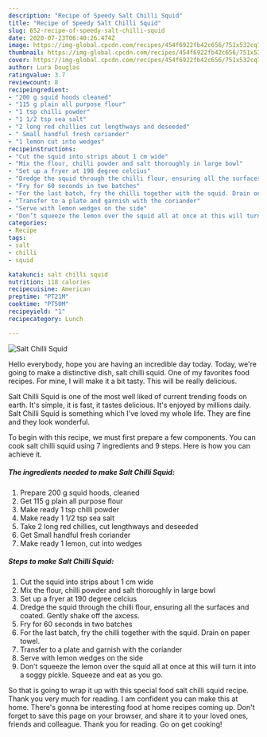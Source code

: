 ```yaml
---
description: "Recipe of Speedy Salt Chilli Squid"
title: "Recipe of Speedy Salt Chilli Squid"
slug: 652-recipe-of-speedy-salt-chilli-squid
date: 2020-07-23T06:40:26.474Z
image: https://img-global.cpcdn.com/recipes/454f6922fb42c656/751x532cq70/salt-chilli-squid-recipe-main-photo.jpg
thumbnail: https://img-global.cpcdn.com/recipes/454f6922fb42c656/751x532cq70/salt-chilli-squid-recipe-main-photo.jpg
cover: https://img-global.cpcdn.com/recipes/454f6922fb42c656/751x532cq70/salt-chilli-squid-recipe-main-photo.jpg
author: Lura Douglas
ratingvalue: 3.7
reviewcount: 8
recipeingredient:
- "200 g squid hoods cleaned"
- "115 g plain all purpose flour"
- "1 tsp chilli powder"
- "1 1/2 tsp sea salt"
- "2 long red chillies cut lengthways and deseeded"
- " Small handful fresh coriander"
- "1 lemon cut into wedges"
recipeinstructions:
- "Cut the squid into strips about 1 cm wide"
- "Mix the flour, chilli powder and salt thoroughly in large bowl"
- "Set up a fryer at 190 degree celcius"
- "Dredge the squid through the chilli flour, ensuring all the surfaces and coated. Gently shake off the axcess."
- "Fry for 60 seconds in two batches"
- "For the last batch, fry the chilli together with the squid. Drain on paper towel."
- "Transfer to a plate and garnish with the coriander"
- "Serve with lemon wedges on the side"
- "Don’t squeeze the lemon over the squid all at once at this will turn it into a soggy pickle. Squeeze and eat as you go."
categories:
- Recipe
tags:
- salt
- chilli
- squid

katakunci: salt chilli squid 
nutrition: 118 calories
recipecuisine: American
preptime: "PT21M"
cooktime: "PT50M"
recipeyield: "1"
recipecategory: Lunch

---
```



![Salt Chilli Squid](https://img-global.cpcdn.com/recipes/454f6922fb42c656/751x532cq70/salt-chilli-squid-recipe-main-photo.jpg)

Hello everybody, hope you are having an incredible day today. Today, we're going to make a distinctive dish, salt chilli squid. One of my favorites food recipes. For mine, I will make it a bit tasty. This will be really delicious.

Salt Chilli Squid is one of the most well liked of current trending foods on earth. It's simple, it is fast, it tastes delicious. It's enjoyed by millions daily. Salt Chilli Squid is something which I've loved my whole life. They are fine and they look wonderful.




To begin with this recipe, we must first prepare a few components. You can cook salt chilli squid using 7 ingredients and 9 steps. Here is how you can achieve it.

<!--inarticleads1-->

##### The ingredients needed to make Salt Chilli Squid:

1. Prepare 200 g squid hoods, cleaned
1. Get 115 g plain all purpose flour
1. Make ready 1 tsp chilli powder
1. Make ready 1 1/2 tsp sea salt
1. Take 2 long red chillies, cut lengthways and deseeded
1. Get  Small handful fresh coriander
1. Make ready 1 lemon, cut into wedges




<!--inarticleads2-->

##### Steps to make Salt Chilli Squid:

1. Cut the squid into strips about 1 cm wide
1. Mix the flour, chilli powder and salt thoroughly in large bowl
1. Set up a fryer at 190 degree celcius
1. Dredge the squid through the chilli flour, ensuring all the surfaces and coated. Gently shake off the axcess.
1. Fry for 60 seconds in two batches
1. For the last batch, fry the chilli together with the squid. Drain on paper towel.
1. Transfer to a plate and garnish with the coriander
1. Serve with lemon wedges on the side
1. Don’t squeeze the lemon over the squid all at once at this will turn it into a soggy pickle. Squeeze and eat as you go.




So that is going to wrap it up with this special food salt chilli squid recipe. Thank you very much for reading. I am confident you can make this at home. There's gonna be interesting food at home recipes coming up. Don't forget to save this page on your browser, and share it to your loved ones, friends and colleague. Thank you for reading. Go on get cooking!
